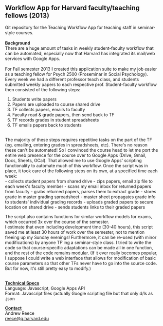 <h2>Workflow App for Harvard faculty/teaching fellows (2013)</h2>

Git repository for the Teaching Workflow App for teaching staff in seminar-style courses.
<br /><br />
<b>Background</b>
<br />
There are a huge amount of tasks in weekly student-faculty workflow that can be automated,
especially now that Harvard has integrated its mail/web services with Google Apps.  
<br />
For Fall semester 2013 I created this application suite to make my job easier as a teaching fellow
for Psych 2500 (Proseminar in Social Psychology).  Every week we had a different professor teach
class, and students submitted weekly papers to each respective prof.  Student-faculty workflow
then consisted of the following steps:
<br />
1) Students write papers<br />
2) Papers are uploaded to course shared drive<br />
3) TF collects papers, emails to faculty<br />
4) Faculty read & grade papers, then send back to TF<br />
5) TF records grades in student spreadsheets<br />
6) TF emails papers back to students<br />
<br />
The majority of these steps requires repetitive tasks on the part of the TF (eg. emailing,
entering grades in spreadsheets, etc).  There's no reason these can't be automated!  So I convinced
the course head to let me port the entire web presence for the course over to Google Apps (Drive,
Gmail, Docs, Sheets, GCal).  That allowed me to use Google Apps' scripting functionality to automate much 
of this workflow.  Once the script was in place, it took care of the following steps on its own,
at a specified time each week:
<br />
- collects student papers from shared drive
- zips papers, email zip file to each week's faculty member
- scans my email inbox for returned papers from faculty
- grabs returned papers, parses them to extract grade
- stores grade in master grading spreadsheet 
- master sheet propagates grade info to students' individual grading records
- uploads graded papers to secure location on shared drive
- sends students links to their graded papers
<br />

The script also contains functions for similar workflow models for exams, which occurred 3x over the course of the semester.
<br />
I estimate that even including development time (30-40 hours), this script saved me at least
30 hours of work over the semester, not to mention freeing up my Sunday evenings!  Furthermore,
it can be re-used (with minor modifications) by anyone TF'ing a seminar-style class.  I tried to 
write the code so that course-specific adaptations can be made all in one function, and the
rest of the code remains modular.  (If it ever really becomes popular, I suppose I could write
a web interface that allows for modification of basic course parameters so that other TFs never
have to go into the source code.  But for now, it's still pretty easy to modify.)


<br />
<b><u>Technical Specs</u></b>
<br />
Language: Javascript, Google Apps API
<br />
Format: Javascript files (actually Google scripting file but that only d/ls as .json

<b><u>Contact</u></b>
<br />
Andrew Reece
<br />
<a href="mailto:reece@g.harvard.edu">reece@g.harvard.edu</a>